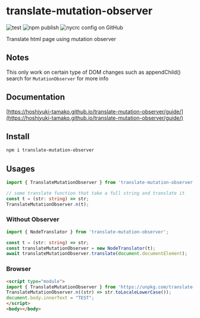 # translate-mutation-observer

![test](https://github.com/hoshiyuki-tamako/translate-mutation-observer/workflows/test/badge.svg)
![npm publish](https://github.com/hoshiyuki-tamako/translate-mutation-observer/workflows/npm%20publish/badge.svg)
![nycrc config on GitHub](https://img.shields.io/nycrc/hoshiyuki-tamako/translate-mutation-observer?config=.nycrc&preferredThreshold=branches)

Translate html page using mutation observer

## Notes

This only work on certain type of DOM changes such as appendChild() search for `MutationObserver` for more info

## Documentation

[https://hoshiyuki-tamako.github.io/translate-mutation-observer/guide/](https://hoshiyuki-tamako.github.io/translate-mutation-observer/guide/)

## Install

```bash
npm i translate-mutation-observer
```

## Usages

```ts
import { TranslateMutationObserver } from 'translate-mutation-observer';

// some translate function that take a full string and translate it
const t = (str: string) => str;
TranslateMutationObserver.n(t);
```

### Without Observer

```ts
import { NodeTranslator } from 'translate-mutation-observer';

const t = (str: string) => str;
const translateMutationObserver = new NodeTranslator(t);
await translateMutationObserver.translate(document.documentElement);
```

### Browser

```html
<script type="module">
import { TranslateMutationObserver } from 'https://unpkg.com/translate-mutation-observer@^1/dist/index.js';
TranslateMutationObserver.n((str) => str.toLocaleLowerCase());
document.body.innerText = "TEST";
</script>
<body></body>
```

